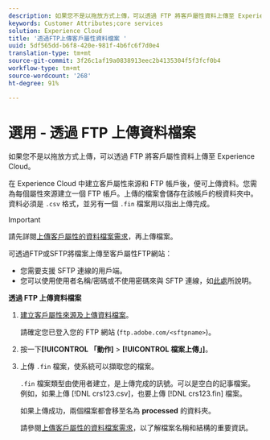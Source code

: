 ```yaml
---
description: 如果您不是以拖放方式上傳，可以透過 FTP 將客戶屬性資料上傳至 Experience Cloud。
keywords: Customer Attributes;core services
solution: Experience Cloud
title: '透過FTP上傳客戶屬性資料檔案 '
uuid: 5df565dd-b6f8-420e-981f-4b6fc6f7d0e4
translation-type: tm+mt
source-git-commit: 3f26c1af19a0838913eec2b4135304f5f3fcf0b4
workflow-type: tm+mt
source-wordcount: '268'
ht-degree: 91%

---
```



# 選用 - 透過 FTP 上傳資料檔案

如果您不是以拖放方式上傳，可以透過 FTP 將客戶屬性資料上傳至 Experience Cloud。

在 Experience Cloud 中建立客戶屬性來源和 FTP 帳戶後，便可上傳資料。您需為每個屬性來源建立一個 FTP 帳戶。上傳的檔案會儲存在該帳戶的根資料夾中。資料必須是 `.csv` 格式，並另有一個 `.fin` 檔案用以指出上傳完成。

>[!IMPORTANT]
>
>請先詳閱[上傳客戶屬性的資料檔案需求](../attributes/crs-data-file.md#concept_DE908F362DF24172BFEF48E1797DAF19)，再上傳檔案。

可透過FTP或SFTP將檔案上傳至客戶屬性FTP網站：

* 您需要支援 SFTP 連線的用戶端。
* 您可以使用使用者名稱/密碼或不使用密碼來與 SFTP 連線，如[此處](https://docs.adobe.com/help/zh-Hant/analytics/export/ftp-and-sftp/secure-file-transfer-protocol/ftp-sftp-cert-auth.html)所說明。

**透過 FTP 上傳資料檔案**

1. [建立客戶屬性來源及上傳資料檔案](../attributes/t-crs-usecase.md#task_BCC327B2A0EF4A1BBB2934013AB92B78)。

   請確定您已登入您的 FTP 網站 (`ftp.adobe.com/<sftpname>`)。

1. 按一下&#x200B;**[!UICONTROL 「動作]** > **[!UICONTROL 檔案上傳」]**。

1. 上傳 `.fin` 檔案，使系統可以擷取您的檔案。

   `.fin` 檔案類型由使用者建立，是上傳完成的訊號。可以是空白的記事檔案。例如，如果上傳 [!DNL crs123.csv]，也要上傳 [!DNL crs123.fin] 檔案。

   如果上傳成功，兩個檔案都會移至名為 **processed** 的資料夾。

   請參閱[上傳客戶屬性的資料檔案需求](../attributes/crs-data-file.md#concept_DE908F362DF24172BFEF48E1797DAF19)，以了解檔案名稱和結構的重要資訊。
